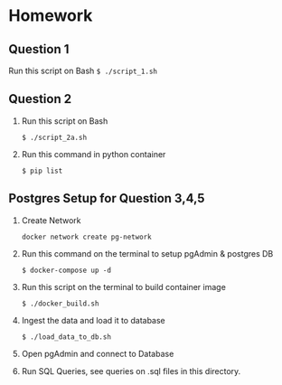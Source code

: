 # Homework
## Question 1
Run this script on Bash
    ```
    $ ./script_1.sh
    ```
## Question 2
1.  Run this script on Bash
    
    ```
    $ ./script_2a.sh
    ```

2.  Run this command in python container
    
    ```
    $ pip list
    ```

## Postgres Setup for Question 3,4,5
1.  Create Network
    ```
    docker network create pg-network
    ```
2.  Run this command on the terminal to setup pgAdmin & postgres DB
    ```
    $ docker-compose up -d
    ```

3.  Run this script on the terminal to build container image
    ```
    $ ./docker_build.sh
    ```

4.  Ingest the data and load it to database
    ```
    $ ./load_data_to_db.sh
    ```

5. Open pgAdmin and connect to Database 

6. Run SQL Queries, see queries on .sql files in this directory.
